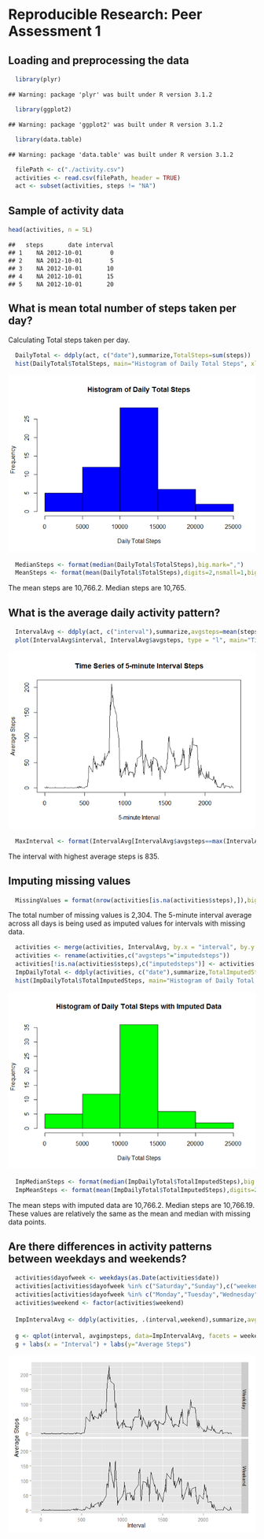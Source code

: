 # Reproducible Research: Peer Assessment 1


## Loading and preprocessing the data

```r
  library(plyr)
```

```
## Warning: package 'plyr' was built under R version 3.1.2
```

```r
  library(ggplot2)
```

```
## Warning: package 'ggplot2' was built under R version 3.1.2
```

```r
  library(data.table)
```

```
## Warning: package 'data.table' was built under R version 3.1.2
```

```r
  filePath <- c("./activity.csv")
  activities <- read.csv(filePath, header = TRUE)
  act <- subset(activities, steps != "NA")
```
## Sample of activity data

```r
head(activities, n = 5L)
```

```
##   steps       date interval
## 1    NA 2012-10-01        0
## 2    NA 2012-10-01        5
## 3    NA 2012-10-01       10
## 4    NA 2012-10-01       15
## 5    NA 2012-10-01       20
```

## What is mean total number of steps taken per day?
<p> Calculating Total steps taken per day.

```r
  DailyTotal <- ddply(act, c("date"),summarize,TotalSteps=sum(steps))
  hist(DailyTotal$TotalSteps, main="Histogram of Daily Total Steps", xlab="Daily Total Steps", col=c("blue"))
```

![](PA1_template_files/figure-html/unnamed-chunk-3-1.png) 


```r
  MedianSteps <- format(median(DailyTotal$TotalSteps),big.mark=",")
  MeanSteps <- format(mean(DailyTotal$TotalSteps),digits=2,nsmall=1,big.mark=",")
```
<p> The mean steps are 10,766.2.  Median steps are 10,765.

## What is the average daily activity pattern?

```r
  IntervalAvg <- ddply(act, c("interval"),summarize,avgsteps=mean(steps))
  plot(IntervalAvg$interval, IntervalAvg$avgsteps, type = "l", main="Time Series of 5-minute Interval Steps",xlab ="5-minute Interval", ylab = "Average Steps")
```

![](PA1_template_files/figure-html/unnamed-chunk-4-1.png) 

```r
  MaxInterval <- format(IntervalAvg[IntervalAvg$avgsteps==max(IntervalAvg$avgsteps),1])
```
<p> The interval with highest average steps is 835.  

## Imputing missing values

```r
  MissingValues = format(nrow(activities[is.na(activities$steps),]),big.mark=",")
```
<p> The total number of missing values is 2,304.  The 5-minute interval average across all days is being used as imputed values for intervals with missing data.

```r
  activities <- merge(activities, IntervalAvg, by.x = "interval", by.y = "interval")
  activities <- rename(activities,c("avgsteps"="imputedsteps"))
  activities[!is.na(activities$steps),c("imputedsteps")] <- activities[!is.na(activities$steps),c("steps")]
  ImpDailyTotal <- ddply(activities, c("date"),summarize,TotalImputedSteps=sum(imputedsteps))
  hist(ImpDailyTotal$TotalImputedSteps, main="Histogram of Daily Total Steps with Imputed Data", xlab="Daily Total Steps", col=c("green"))
```

![](PA1_template_files/figure-html/unnamed-chunk-6-1.png) 

```r
  ImpMedianSteps <- format(median(ImpDailyTotal$TotalImputedSteps),big.mark=",")
  ImpMeanSteps <- format(mean(ImpDailyTotal$TotalImputedSteps),digits=2,nsmall=1,big.mark=",")
```
<p> The mean steps with imputed data are 10,766.2.  Median steps are 10,766.19.  These values are relatively the same as the mean and median with missing data points. 


## Are there differences in activity patterns between weekdays and weekends?

```r
  activities$dayofweek <- weekdays(as.Date(activities$date))
  activities[activities$dayofweek %in% c("Saturday","Sunday"),c("weekend")] <- c("Weekend")
  activities[activities$dayofweek %in% c("Monday","Tuesday","Wednesday","Thursday","Friday"),c("weekend")] <- c("Weekday")
  activities$weekend <- factor(activities$weekend)

  ImpIntervalAvg <- ddply(activities, .(interval,weekend),summarize,avgimpsteps=mean(imputedsteps))
  
  g <- qplot(interval, avgimpsteps, data=ImpIntervalAvg, facets = weekend ~ ., geom=c("line"))
  g + labs(x = "Interval") + labs(y="Average Steps")
```

![](PA1_template_files/figure-html/unnamed-chunk-7-1.png) 
